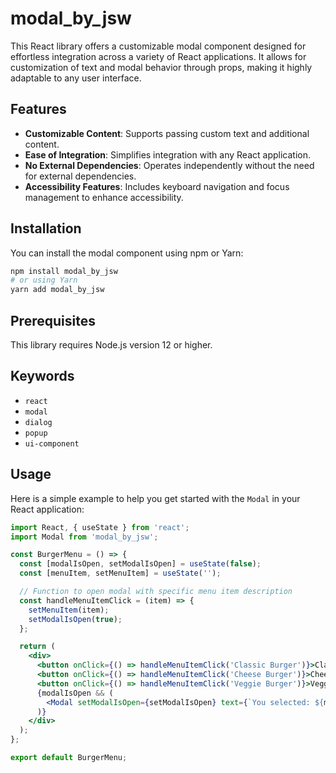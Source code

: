 # modal_by_jsw

This React library offers a customizable modal component designed for effortless integration across a variety of React applications. It allows for customization of text and modal behavior through props, making it highly adaptable to any user interface.

## Features

- **Customizable Content**: Supports passing custom text and additional content.
- **Ease of Integration**: Simplifies integration with any React application.
- **No External Dependencies**: Operates independently without the need for external dependencies.
- **Accessibility Features**: Includes keyboard navigation and focus management to enhance accessibility.

## Installation

You can install the modal component using npm or Yarn:

```bash
npm install modal_by_jsw
# or using Yarn
yarn add modal_by_jsw
```

## Prerequisites

This library requires Node.js version 12 or higher.

## Keywords

- `react`
- `modal`
- `dialog`
- `popup`
- `ui-component`

## Usage

Here is a simple example to help you get started with the `Modal` in your React application:

```jsx
import React, { useState } from 'react';
import Modal from 'modal_by_jsw';

const BurgerMenu = () => {
  const [modalIsOpen, setModalIsOpen] = useState(false);
  const [menuItem, setMenuItem] = useState('');

  // Function to open modal with specific menu item description
  const handleMenuItemClick = (item) => {
    setMenuItem(item);
    setModalIsOpen(true);
  };

  return (
    <div>
      <button onClick={() => handleMenuItemClick('Classic Burger')}>Classic Burger</button>
      <button onClick={() => handleMenuItemClick('Cheese Burger')}>Cheese Burger</button>
      <button onClick={() => handleMenuItemClick('Veggie Burger')}>Veggie Burger</button>
      {modalIsOpen && (
        <Modal setModalIsOpen={setModalIsOpen} text={`You selected: ${menuItem}. Enjoy your meal!`} />
      )}
    </div>
  );
};

export default BurgerMenu;
```
